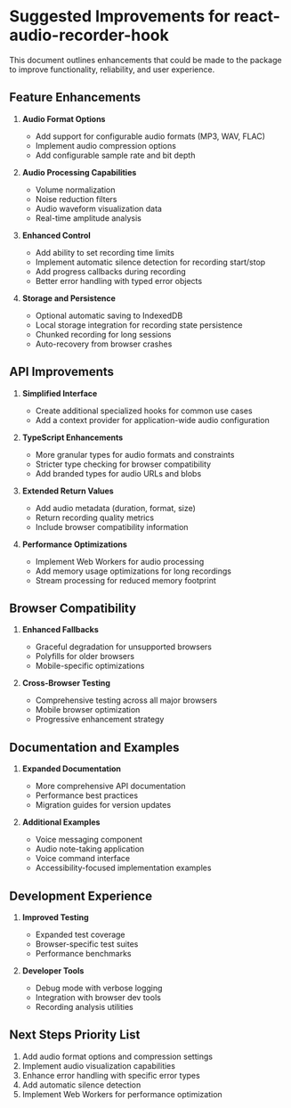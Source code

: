 # Suggested Improvements for react-audio-recorder-hook

This document outlines enhancements that could be made to the package to improve functionality, reliability, and user experience.

## Feature Enhancements

1. **Audio Format Options**

   - Add support for configurable audio formats (MP3, WAV, FLAC)
   - Implement audio compression options
   - Add configurable sample rate and bit depth

2. **Audio Processing Capabilities**

   - Volume normalization
   - Noise reduction filters
   - Audio waveform visualization data
   - Real-time amplitude analysis

3. **Enhanced Control**

   - Add ability to set recording time limits
   - Implement automatic silence detection for recording start/stop
   - Add progress callbacks during recording
   - Better error handling with typed error objects

4. **Storage and Persistence**
   - Optional automatic saving to IndexedDB
   - Local storage integration for recording state persistence
   - Chunked recording for long sessions
   - Auto-recovery from browser crashes

## API Improvements

1. **Simplified Interface**

   - Create additional specialized hooks for common use cases
   - Add a context provider for application-wide audio configuration

2. **TypeScript Enhancements**

   - More granular types for audio formats and constraints
   - Stricter type checking for browser compatibility
   - Add branded types for audio URLs and blobs

3. **Extended Return Values**

   - Add audio metadata (duration, format, size)
   - Return recording quality metrics
   - Include browser compatibility information

4. **Performance Optimizations**
   - Implement Web Workers for audio processing
   - Add memory usage optimizations for long recordings
   - Stream processing for reduced memory footprint

## Browser Compatibility

1. **Enhanced Fallbacks**

   - Graceful degradation for unsupported browsers
   - Polyfills for older browsers
   - Mobile-specific optimizations

2. **Cross-Browser Testing**
   - Comprehensive testing across all major browsers
   - Mobile browser optimization
   - Progressive enhancement strategy

## Documentation and Examples

1. **Expanded Documentation**

   - More comprehensive API documentation
   - Performance best practices
   - Migration guides for version updates

2. **Additional Examples**
   - Voice messaging component
   - Audio note-taking application
   - Voice command interface
   - Accessibility-focused implementation examples

## Development Experience

1. **Improved Testing**

   - Expanded test coverage
   - Browser-specific test suites
   - Performance benchmarks

2. **Developer Tools**
   - Debug mode with verbose logging
   - Integration with browser dev tools
   - Recording analysis utilities

## Next Steps Priority List

1. Add audio format options and compression settings
2. Implement audio visualization capabilities
3. Enhance error handling with specific error types
4. Add automatic silence detection
5. Implement Web Workers for performance optimization
